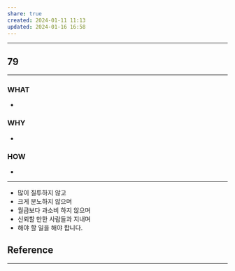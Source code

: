 ```yaml
---
share: true
created: 2024-01-11 11:13
updated: 2024-01-16 16:58
---
```


---
## 79
---
### WHAT
- 
### WHY
- 
### HOW
- 
---
- 많이 질투하지 않고
- 크게 분노하지 않으며
- 월급보다 과소비 하지 않으며
- 신뢰할 만한 사람들과 지내며 
- 해야 할 일을 해야 합니다.


## Reference
---
